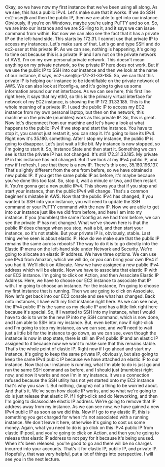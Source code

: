 
<v Instructor>Okay, so we have now my first instance</v>
that we've been using all along.
As we see, this has a public IPv4.
Let's make sure that it works.
If we do SSH ec2-user@ and then the public IP,
then we are able to get into our instance.
Obviously, if you're on Windows,
maybe you're using PuTTY and so on.
So, we are into our instance
and we are SSHing to it,
and it says we can issue command from within.
But now we can also see the fact that
it has a private IP on the left-hand side.
This starts by 172.31.
I cannot use that private IP to access my instances.
Let's make sure of that.
Let's go and type SSH and do ec2-user at this private IP.
As we can see, nothing is happening,
it's going to time out because this is a private IP
and I am not on the private network of AWS,
I'm on my own personal private network.
This doesn't mean anything on my private network,
so the private IP here does not work.
But if we use the public IP
to SSH into our instance
and then we look at the name of our instance,
it says, ec2-user@ip-172-31-33-185.
So, we can that this private IP
is helping our instance to be
identifiable on the private network of AWS.
We can also look at ifconfig-a,
and it's going to give us some information
around our net interfaces.
As we can see here,
this first line right here, it says that
my eth0, so this is the primary virtual interface
for network of my EC2 instance,
is showing the IP 172.31.33.185.
This is the whole meaning of a private IP.
I used the public IP to access my EC2 instance
from my own personal laptop,
but then on the network,
this machine on the private (mumbles) work as this
private IP.
So, this is great.
Now let's disconnect from our machine
and let's have a look at what happens
to the public IPv4 if we stop and start the instance.
You have to stop it, you cannot just restart it,
you can stop it.
It's going to lose its IPv4.
Right now it's 35.180. something.
After I stop my instance,
the public IP is going to disappear.
Let's just wait a little bit.
My instance is now stopped, so I'm going to start it.
So, Instance State and then start it.
Something we can see is that the private IP has not changed.
It's still 172.31.33.185.
My private IP in this instance has not changed.
But if we look at my IPv4 public IP,
and now if I refresh,
I see that there is a new IP.
There's this one, 35.180.196.137.
That's slightly different from the one from before,
so we have obtained a new public IP.
If you get the same public IP as before,
it's maybe because you've done this too fast.
So, stop it, wait a minute or two, and then restart it.
You're gonna get a new public IPv4.
This shows you that if you stop and start your instance,
then the public IPv4 will change.
That's a common beginner's mistake in AWS.
Now that the public IPv4 has changed,
if you wanted to SSH into your instance,
you will need to update the SSH command
or your PuTTY command with the new IP.
Now we are able to get into our instance
just like we did from before,
and here I am into my instance.
If you (mumbles) the same ifconfig as we had from before,
we can see the private IP has not changed.
What we've shown here is that
the public IP does change when you stop, wait a bit,
and then start your instance,
so it's not stable.
But your private IP is, obviously, stable.
Last thing we've seen is about elastic IP.
How do we make sure that the public IP
remains the same across reboots?
The way to do it is to go directly into the Elastic IP
menu on the left-hand side under Network and Security.
We're going to allocate an elastic IP address.
We have three options.
We can use one IPv4 from Amazon, which we will do,
or you can bring your own IPv4 if you had it.
We'll click on Allocate.
Now we have assigned a new public IPv4 address
which will be elastic.
Now we have to associate that elastic IP
with our EC2 instance.
I'm going to click on Action,
and then Associate Elastic IP Address.
Here, we have to choose our EC2 instance
to associate that IP with.
I'm going to choose an instance.
For the instance, I'm going to choose
my first instance that is running.
Then we are going to click on Associate.
Now let's get back into our EC2 console
and see what has changed.
Back onto instances,
I have with my first instance right here.
As we can see now, the IPv4 public IP
is the same as my elastic IP
and has a little link right here because it's special.
So, if I wanted to SSH into my instance,
what I would have to do
is to write the new IP into my SSH command,
which is now done, and I am able to SSH into my instance.
But, even better, now if right-click
and I'm going to stop my instance,
as we can see,
and we'll need to wait just a little bit
for the instance to go down,
as we can see,
even though the instance is now in stop state,
there is still an IPv4 public IP
and an elastic IP assigned to it
because now we want to make sure that this remains stable.
That's the whole point of elastic IP.
Right now if I go ahead and start my instance,
it's going to keep the same private IP, obviously,
but also going to keep the same IPv4 public IP
because we have attached an elastic IP to our instance.
Now that our instance is running,
what I'm able to do is just go
and run the same SSH command as before,
and I should just (mumbles) right now,
and now it works and now I'm in my instance.
It was a connection refused because the SSH utility
has not yet started onto my EC2 instance
that's why you saw it.
But nothing, (laughs) not a thing to be worried about.
And that's it.
We've seen how elastic IP works,
and so what we're going to do is just release
that elastic IP.
If I right-click and do Networking,
and then I'm going to disassociate elastic IP address.
We're going to remove that IP address away from my instance.
As we can see now, we have gained a new IPv4 public IP
as soon as we did this.
Now if I go to my elastic IP,
this is something you get charged for
when it's not associated with a running instance.
We don't leave it here,
otherwise it's going to cost us some money.
Again, what you need to do is go click on this IPv4
public IP from elastic IP pool,
and you're going to click on Action,
and then you're going to release that elastic IP address
to not pay for it because it's being unused.
When it's been released,
you're good to go and there will be no charges
incurred into your accounts.
That's it for elastic IP, public IP, and private IP.
Hopefully, that was very helpful,
put a lot of things into perspective.
I will see you in the next lecture.
